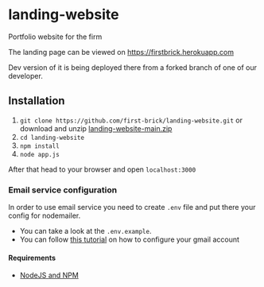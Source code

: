 # landing-website

Portfolio website for the firm

The landing page can be viewed on <https://firstbrick.herokuapp.com>

Dev version of it is being deployed there from a forked branch of one of our developer.

## Installation

1. `git clone https://github.com/first-brick/landing-website.git` or download and unzip [landing-website-main.zip](https://github.com/first-brick/landing-website/archive/main.zip)
2. `cd landing-website`
3. `npm install`
4. `node app.js`

After that head to your browser and open `localhost:3000`

### Email service configuration

In order to use email service you need to create `.env` file and put there your config for nodemailer.

* You can take a look at the `.env.example`.
* You can follow [this tutorial](https://blog.mailtrap.io/nodemailer-gmail/#Configuring_a_Gmail_account) on how to configure your gmail account

#### Requirements

* [NodeJS and NPM](https://nodejs.org/en/)
